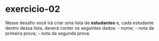 # exercicio-02
Nesse desafio você irá criar uma lista de **estudantes** e, cada estudante dentro dessa lista, deverá conter os seguintes dados:  - nome; - nota da primeira prova; - nota da segunda prova.
